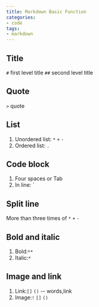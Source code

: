 ```yaml
---
title: Markdown Basic Function
categories: 
- code
tags: 
- markdown
---
```


## Title
`#` first level title
`##` second level title

## Quote
`>` quote

## List
1. Unordered list: `*` `+` `-`
2. Ordered list: `.`

## Code block
1. Four spaces or Tab
2. In line: `

## Split line
More than three times of `*` `+` `-`

## Bold and italic
1. Bold:`**`
2. Italic:`*`

## Image and link
1. Link:`[]` `()` -- words,link
2. Image:`!` `[]` `()`
